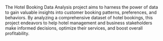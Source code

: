 The Hotel Booking Data Analysis project aims to harness the power of data to gain valuable insights into customer booking patterns, preferences, and behaviors. By analyzing a comprehensive dataset of hotel bookings, this project endeavors to help hotel management and business stakeholders make informed decisions, optimize their services, and boost overall profitability.
